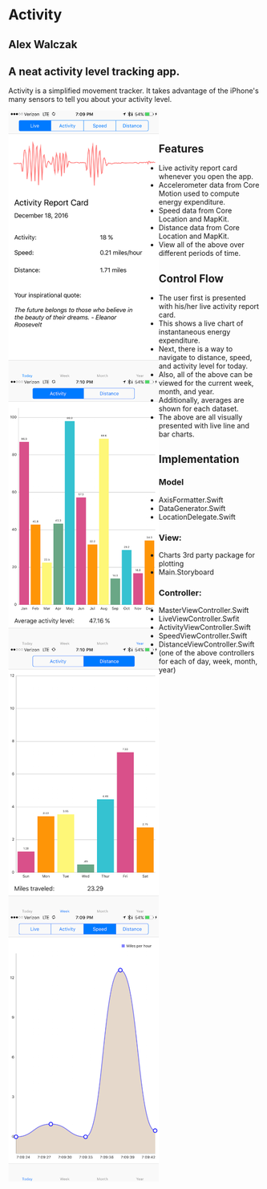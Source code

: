# Activity
## Alex Walczak

## A neat activity level tracking app.

Activity is a simplified movement tracker. It takes advantage of the iPhone's many sensors to tell you about your activity level.

<p>
<a>
<img src="https://raw.githubusercontent.com/alexwal/ios-decal-final-pro/master/screen0.PNG" align="left" height="534" width="300" >
<img src="https://raw.githubusercontent.com/alexwal/ios-decal-final-pro/master/screen1.PNG" align="left" height="534" width="300" ><br>
<img src="https://raw.githubusercontent.com/alexwal/ios-decal-final-pro/master/screen2.PNG" align="left" height="534" width="300" >
<img src="https://raw.githubusercontent.com/alexwal/ios-decal-final-pro/master/screen3.PNG" align="left" height="534" width="300" ><br>
</a>
</p>

## Features
* Live activity report card whenever you open the app.
* Accelerometer data from Core Motion used to compute energy expenditure.
* Speed data from Core Location and MapKit.
* Distance data from Core Location and MapKit.
* View all of the above over different periods of time.

## Control Flow
* The user first is presented with his/her live activity report card.
* This shows a live chart of instantaneous energy expenditure.
* Next, there is a way to navigate to distance, speed, and activity level for today.
* Also, all of the above can be viewed for the current week, month, and year.
* Additionally, averages are shown for each dataset.
* The above are all visually presented with live line and bar charts.

## Implementation

### Model
* AxisFormatter.Swift
* DataGenerator.Swift
* LocationDelegate.Swift

### View:
* Charts 3rd party package for plotting
* Main.Storyboard

### Controller:
* MasterViewController.Swift
* LiveViewController.Swfit
* ActivityViewController.Swift
* SpeedViewController.Swift
* DistanceViewController.Swift
* (one of the above controllers for each of day, week, month, year)
